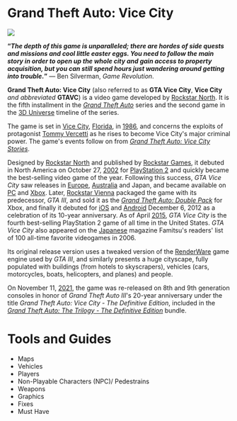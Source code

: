 # Grand Theft Auto: Vice City
![](https://static.wikia.nocookie.net/gtawiki/images/3/36/GTA_Vice_City_Box_Art.jpg/revision/latest/scale-to-width-down/350?cb=20080816125146)

**“***The depth of this game is unparalleled; there are hordes of side quests and missions and cool little easter eggs. You need to follow the main story in order to open up the whole city and gain access to property acquisition, but you can still spend hours just wandering around getting into trouble.***”** — Ben Silverman, *Game Revolution*.

**Grand Theft Auto: Vice City** (also referred to as **GTA Vice City**, **Vice City** *and abbreviated* **GTAVC**) is a video game developed by [Rockstar North](https://gta.fandom.com/wiki/Rockstar_North). It is the fifth installment in the [*Grand Theft Auto*](https://gta.fandom.com/wiki/Grand_Theft_Auto) series and the second game in the [3D Universe](https://gta.fandom.com/wiki/3D_Universe) timeline of the series.

The game is set in [Vice City](https://gta.fandom.com/wiki/Vice_City_(3D_Universe)), [Florida](https://gta.fandom.com/wiki/State_of_Florida), in [1986](https://gta.fandom.com/wiki/1986), and concerns the exploits of protagonist [Tommy Vercetti](https://gta.fandom.com/wiki/Tommy_Vercetti) as he rises to become Vice City's major criminal power. The game's events follow on from [*Grand Theft Auto: Vice City Stories*](https://gta.fandom.com/wiki/Grand_Theft_Auto:_Vice_City_Stories).

Designed by [Rockstar North](https://gta.fandom.com/wiki/Rockstar_North) and published by [Rockstar Games](https://gta.fandom.com/wiki/Rockstar_Games), it debuted in North America on October 27, [2002](https://gta.fandom.com/wiki/2002) for [PlayStation 2](https://gta.fandom.com/wiki/PlayStation_2) and quickly became the best-selling video game of the year. Following this success, *GTA Vice City* saw releases in [Europe](https://gta.fandom.com/wiki/Europe), [Australia](https://gta.fandom.com/wiki/Australia) and Japan, and became available on [PC](https://gta.fandom.com/wiki/PC) and [Xbox](https://gta.fandom.com/wiki/Xbox_(console)). Later, [Rockstar Vienna](https://gta.fandom.com/wiki/Rockstar_Vienna) packaged the game with its predecessor, *GTA III*, and sold it as the [*Grand Theft Auto: Double Pack*](https://gta.fandom.com/wiki/Grand_Theft_Auto:_Double_Pack) for Xbox, and finally it debuted for [iOS](http://en.wikipedia.org/wiki/iOS) and [Android](http://en.wikipedia.org/wiki/Android_(operating_system)) December 6, 2012 as a celebration of its 10-year anniversary. As of April [2015](https://gta.fandom.com/wiki/2015), *GTA Vice City* is the fourth best-selling PlayStation 2 game of all time in the United States. *GTA Vice City* also appeared on the [Japanese](https://gta.fandom.com/wiki/Japan) magazine Famitsu's readers' list of 100 all-time favorite videogames in 2006.

Its original release version uses a tweaked version of the [RenderWare](https://gta.fandom.com/wiki/RenderWare) game engine used by *GTA III*, and similarly presents a huge cityscape, fully populated with buildings (from hotels to skyscrapers), vehicles (cars, motorcycles, boats, helicopters, and planes) and people.

On November 11, [2021](https://gta.fandom.com/wiki/2021), the game was re-released on 8th and 9th generation consoles in honor of *Grand Theft Auto III*'s 20-year anniversary under the title *Grand Theft Auto: Vice City - The Definitive Edition*, included in the [*Grand Theft Auto: The Trilogy - The Definitive Edition*](https://gta.fandom.com/wiki/Grand_Theft_Auto:_The_Trilogy_-_The_Definitive_Edition) bundle.

# Tools and Guides
-   Maps
-   Vehicles
-   Players
-   Non-Playable Characters (NPC)/ Pedestrains
-   Weapons
-   Graphics
-   Fixes
-   Must Have
